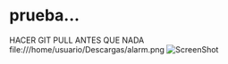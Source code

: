 # prueba...

 HACER GIT PULL ANTES QUE NADA
file:///home/usuario/Descargas/alarm.png
![ScreenShot](https://raw.githubusercontent.com/i-saumitra/Voice-controlled-MP3-Player/master/screenshot.jpg)
